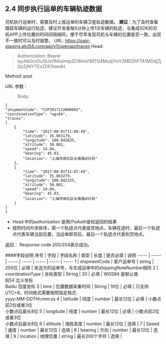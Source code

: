 
## 2.4 同步执行运单的车辆轨迹数据
司机执行运单时，需要及时上报运单的车辆卫星轨迹数据。
**建议**：为了及时查看跟踪车辆的运行轨迹，建议开发者每5分钟上传1次车辆的轨迹，与集成SDK的司机APP上传位置的时间间隔相同，便于尽早发现司机与车辆的位置是否一致，出现不一致时可以及时报警。
URL: https://oapi-staging.alct56.com/api/v1/openapi/traces
Head:
  >Authorization: Bearer eyJhbGciOiJSUzI1NiIsImtpZCI6ImViMTQ4MzdjYmY3MDZhYTA1MDdjZjQzZjNiYTExZDE1IiwidH

Method: post

URL 参数：

>Body:
```
{
"shipmentCode": "CSP2017122000002",
"coordinationType": "wgs84",
"traces":
[
    {
        "time": "2017-08-01T11:06:49",
        "latitude": 35.063179,
        "longitude": 108.042635,
        "altitude": 50.001,
        "speed": 24.04,
        "bearing": 45.03,
        "location": "上海市闸北区长青路455号"
    },
    {
        "time": "2017-08-01T11:07:49",
        "latitude": 35.063279,
        "longitude": 108.042335,
        "altitude": 50.001,
        "speed": 24.04,
        "bearing": 45.03,
        "location": "上海市闸北区长青路455号"
    }
]
}

```
* Head 中的authorization 是用户oAuth鉴权返回的结果
* 按照时间升序排序，第一个轨迹点代表提货地点。车辆在途时，最后一个轨迹点代表车辆当前位置，当运单卸货后，最后一个轨迹点代表到货地点。

返回：
Response code 200/204表示成功。

####字段说明
序号 | 字段 | 字段名称 | 类型 | 长度 | 是否必填 | 说明
----- | ----- | ----- | ----- | ----- | ----- | ----- 
1 | shipmentCode | 客户运单号 | string | 200位 | 必填 | 发送方的运单号，与生成运单中的shippingNoteNumber相同
2 | cooridnationType | 坐标类型 | String | 20 | 必填 | WGS84 是默认值<br/>Bj54 北斗坐标<br/>Baidu 百度坐标
3 | time | 位置数据采集时间 | String | 19位 | 必填 | 只支持UTC+8，时间格式需要按照指定格式:<br/>yyyy-MM-DDThh:mm:ss
4 | latitude | 纬度 | number | 最长12位 | 必填 | 小数点前2位或者3位<br/>小数点后最长8位
5 | longitude | 经度 | number | 最长12位 | 必填 | 小数点前2位或者3位<br/>小数点后最长8位
6 | altitude | 海拔高度 | number | 最长12位 | 选填 |
7 | Speed | 速度 | number | 最长12位 | 选填 |
8 | bearing | 方向 | number | 最长12位 | 选填 |
9 | location | 地理位置 | string | 最长200个字符 | 选填 |
